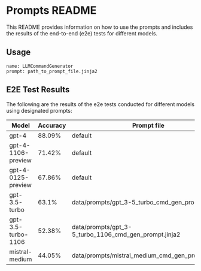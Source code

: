 # Prompts README

This README provides information on how to use the prompts and includes the results of the end-to-end (e2e) tests for different models.

## Usage

```
name: LLMCommandGenerator
prompt: path_to_prompt_file.jinja2
```

## E2E Test Results

The following are the results of the e2e tests conducted for different models using designated prompts:

| Model   | Accuracy | Prompt file |
|---------|----------|-------------|
| gpt-4   | 88.09%   | default     |
| gpt-4-1106-preview | 71.42%      | default     |
| gpt-4-0125-preview | 67.86%      | default     |
| gpt-3.5-turbo | 63.1%      | data/prompts/gpt_3-5_turbo_cmd_gen_prompt.jinja2     |
| gpt-3.5-turbo-1106 | 52.38%      | data/prompts/gpt_3-5_turbo_1106_cmd_gen_prompt.jinja2     |
| mistral-medium | 44.05%      | data/prompts/mistral_medium_cmd_gen_prompt.jinja2     |
